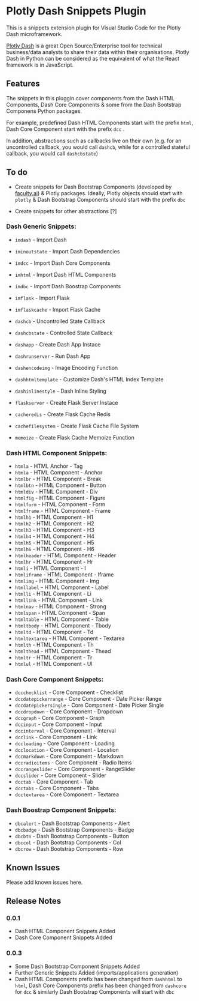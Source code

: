 # Plotly Dash Snippets Plugin 

This is a snippets extension plugin for Visual Studio Code for the Plotly Dash microframework.

[Plotly Dash](https://plotly.com/dash/) is a great Open Source/Enterprise tool for technical business/data analysts to share their data within their organisations. Plotly Dash in Python can be considered as the equivalent of what the React framework is in JavaScript.

## Features

The snippets in this pluggin cover components from the Dash HTML Components, Dash Core Components & some from the Dash Bootstrap Componens Python packages.

For example, predefined Dash HTML Components start with the prefix `html`, Dash Core Component start with the prefix `dcc` .

In addition, abstractions such as callbacks live on their own (e.g. for an uncontrolled callback, you would call `dashcb`, while for a controlled stateful callback, you would call `dashcbstate`)

## To do

- Create snippets for Dash Bootstrap Components (developed by [faculty.ai](https://faculty.ai)) & Plotly packages. Ideally, Plotly objects should start with `plotly` & Dash Bootstrap Components should start with the prefix `dbc` 

- Create snippets for other abstractions [?] 

### Dash Generic Snippets: 

- `imdash` - Import Dash
- `iminoutstate` - Import Dash Dependencies
- `imdcc` - Import Dash Core Components
- `imhtml` - Import Dash HTML Components
- `imdbc` - Import Dash Boostrap Components
- `imflask` - Import Flask
- `imflaskcache` - Import Flask Cache

- `dashcb` - Uncontrolled State Callback
- `dashcbstate` - Controlled State Callback
- `dashapp` - Create Dash App Instace
- `dashrunserver` - Run Dash App
- `dashencodeimg` - Image Encoding Function
- `dashhtmltemplate` - Customize Dash's HTML Index Template
- `dashinlinestyle` - Dash Inline Styling

- `flaskserver` - Create Flask Server Instace

- `cacheredis` - Create Flask Cache Redis
- `cachefilesystem` - Create Flask Cache File System
- `memoize` - Create Flask Cache Memoize Function

### Dash HTML Component Snippets:

- `htmla` - HTML Anchor - Tag
- `htmla` - HTML Component - Anchor
- `htmlbr` - HTML Component - Break 
- `htmlbtn` - HTML Component - Button 
- `htmldiv` - HTML Component - Div 
- `htmlfig` - HTML Component - Figure 
- `htmlform` - HTML Component - Form 
- `htmlframe` - HTML Component - Frame 
- `htmlh1` - HTML Component - H1 
- `htmlh2` - HTML Component - H2 
- `htmlh3` - HTML Component - H3 
- `htmlh4` - HTML Component - H4 
- `htmlh5` - HTML Component - H5 
- `htmlh6` - HTML Component - H6 
- `htmlheader` - HTML Component - Header 
- `htmlhr` - HTML Component - Hr 
- `htmli` - HTML Component - I 
- `htmliframe` - HTML Component - Iframe 
- `htmlimg` - HTML Component - Img 
- `htmllabel` - HTML Component - Label 
- `htmlli` - HTML Component - Li 
- `htmllink` - HTML Component - Link 
- `htmlnav` - HTML Component - Strong 
- `htmlspan` - HTML Component - Span 
- `htmltable` - HTML Component - Table 
- `htmltbody` - HTML Component - Tbody 
- `htmltd` - HTML Component - Td 
- `htmltextarea` - HTML Component - Textarea 
- `htmlth` - HTML Component - Th 
- `htmlthead` - HTML Component - Thead 
- `htmltr` - HTML Component - Tr 
- `htmlul` - HTML Component - Ul

### Dash Core Component Snippets:

- `dccchecklist` - Core Component - Checklist
- `dccdatepickerrange` - Core Component - Date Picker Range
- `dccdatepickersingle` - Core Component - Date Picker Single
- `dccdropdown` - Core Component - Dropdown
- `dccgraph` - Core Component - Graph
- `dccinput` - Core Component - Input
- `dccinterval` - Core Component - Interval
- `dcclink` - Core Component - Link
- `dccloading` - Core Component - Loading
- `dcclocation` - Core Component - Location
- `dccmarkdown` - Core Component - Markdown
- `dccradioitems` - Core Component - Radio Items
- `dccrangeslider` - Core Component - RangeSlider
- `dccslider` - Core Component - Slider
- `dcctab` - Core Component - Tab
- `dcctabs` - Core Component - Tabs
- `dcctextarea` - Core Component - Textarea

### Dash Boostrap Component Snippets:

- `dbcalert` - Dash Bootstrap Components - Alert
- `dbcbadge` - Dash Bootstrap Components - Badge
- `dbcbtn` - Dash Bootstrap Components - Button
- `dbccol` - Dash Bootstrap Components - Col
- `dbcrow` -  Dash Bootstrap Components - Row

## Known Issues

Please add known issues here. 

## Release Notes

### 0.0.1
- Dash HTML Component Snippets Added
- Dash Core Component Snippets Added

### 0.0.3
- Some Dash Bootstrap Component Snippets Added
- Further Generic Snippets Added (imports/applications generation)
- Dash HTML Components prefix has been changed from `dashhtml` to `html`, Dash Core Components prefix has been changed from `dashcore` for `dcc` & similarly Dash Bootstrap Components will start with `dbc`

